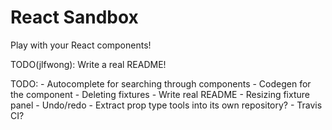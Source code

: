 # React Sandbox

Play with your React components!

TODO(jlfwong): Write a real README!

TODO:
    - Autocomplete for searching through components
    - Codegen for the component
    - Deleting fixtures
    - Write real README
    - Resizing fixture panel
    - Undo/redo
    - Extract prop type tools into its own repository?
    - Travis CI?
